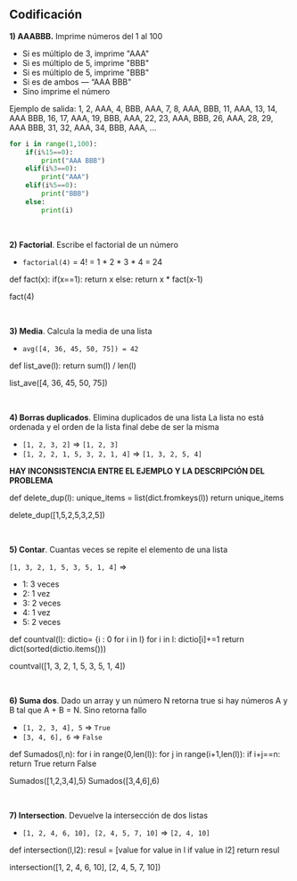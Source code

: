 ## Codificación

**1) AAABBB.** Imprime números del 1 al 100

* Si es múltiplo de 3, imprime "AAA"
* Si es múltiplo de 5, imprime "BBB"
* Si es múltiplo de 5, imprime "BBB"
* Si es de ambos — “AAA BBB"
* Sino imprime el número

Ejemplo de salida: 1, 2, AAA, 4, BBB, AAA, 7, 8, AAA, BBB, 11, AAA, 13, 14, AAA BBB, 16, 17, AAA, 19, BBB, AAA, 22, 23, AAA, BBB, 26, AAA, 28, 29, AAA BBB, 31, 32, AAA, 34, BBB, AAA, ...

```python
for i in range(1,100):
    if(i%15==0):
        print("AAA BBB")
    elif(i%3==0):
        print("AAA")
    elif(i%5==0):
        print("BBB")
    else:
        print(i)
```


<br/>

**2) Factorial**. Escribe el factorial de un número

* `factorial(4)` = 4! = 1 * 2 * 3 * 4 = 24

def fact(x):
    if(x==1):
        return x
    else:
        return x * fact(x-1)
    
fact(4)

<br/>

**3) Media**. Calcula la media de una lista

* `avg([4, 36, 45, 50, 75]) = 42`

def list_ave(l):
    return sum(l) / len(l)
    
list_ave([4, 36, 45, 50, 75])

<br/>

**4) Borras duplicados**. Elimina duplicados de una lista La lista no está ordenada y el orden de la lista final debe de ser la misma

* `[1, 2, 3, 2]` ⇒ `[1, 2, 3]`
* `[1, 2, 2, 1, 5, 3, 2, 1, 4]` ⇒ `[1, 3, 2, 5, 4]`

**HAY INCONSISTENCIA ENTRE EL EJEMPLO Y LA DESCRIPCIÓN DEL PROBLEMA**

def delete_dup(l):
    unique_items = list(dict.fromkeys(l))
    return unique_items

delete_dup([1,5,2,5,3,2,5])

<br/>

**5) Contar**. Cuantas veces se repite el elemento de una lista

`[1, 3, 2, 1, 5, 3, 5, 1, 4]` ⇒  
* 1: 3 veces
* 2: 1 vez
* 3: 2 veces
* 4: 1 vez
* 5: 2 veces

def countval(l):
    dictio= {i : 0 for i in l}
    for i in l:
        dictio[i]+=1
    return dict(sorted(dictio.items()))

countval([1, 3, 2, 1, 5, 3, 5, 1, 4])    

<br/>

**6) Suma dos**. Dado un array y un número N retorna true si hay números A y B tal que A + B = N. Sino retorna fallo

* `[1, 2, 3, 4], 5` ⇒ `True`
* `[3, 4, 6], 6` ⇒ `False`

def Sumados(l,n):
    for i in range(0,len(l)):
        for j in range(i+1,len(l)):
            if i+j==n:
                return True
    return False

Sumados([1,2,3,4],5)
Sumados([3,4,6],6)

<br/>


**7) Intersection**. Devuelve la intersección de dos listas

* `[1, 2, 4, 6, 10], [2, 4, 5, 7, 10]` ⇒ `[2, 4, 10]`

def intersection(l,l2):
    resul = [value for value in l if value in l2] 
    return resul

intersection([1, 2, 4, 6, 10], [2, 4, 5, 7, 10])
